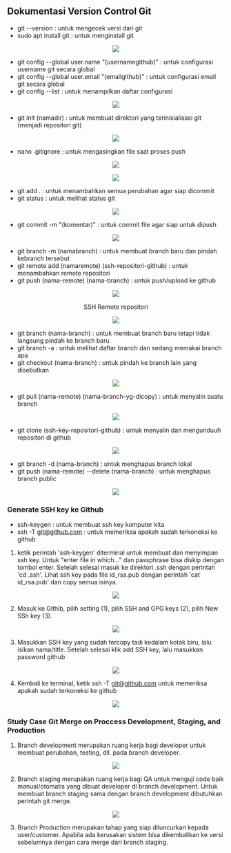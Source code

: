 ## Dokumentasi Version Control Git

- git --version        : untuk mengecek versi dari git
- sudo apt install git : untuk menginstall git

<p align="center"><img src="../week-2/assets/Version-Control-Git/1.png"></p>

- git config --global user.name "(usernamegithub)" : untuk configurasi username git secara global
- git config --global user.email "(emailgithub)"   : untuk configurasi email git secara global
- git config --list : untuk menampilkan daftar configurasi

<p align="center"><img src="../week-2/assets/Version-Control-Git/2.png"></p>

- git init (namadir) : untuk membuat direktori yang terinisialisasi git (menjadi repositori git)

<p align="center"><img src="../week-2/assets/Version-Control-Git/7.png"></p>

- nano .gitignore : untuk mengasingkan file saat proses push

<p align="center"><img src="../week-2/assets/Version-Control-Git/9.png"></p>

<p align="center"><img src="../week-2/assets/Version-Control-Git/8.png"></p>

- git add .  : untuk menambahkan semua perubahan agar siap dicommit
- git status : untuk melihat status git

<p align="center"><img src="../week-2/assets/Version-Control-Git/10.png"></p>

- git commit -m "(komentar)" : untuk commit file agar siap untuk dipush

<p align="center"><img src="../week-2/assets/Version-Control-Git/11.png"></p>

- git branch -m (namabranch) : untuk membuat branch baru dan pindah kebranch tersebut
- git remote add (namaremote) (ssh-repositori-github) : untuk menambahkan remote repositori
- git push (nama-remote) (nama-branch) : untuk push/upload ke github

<p align="center"><img src="../week-2/assets/Version-Control-Git/13.png"></p>

<p align="center">SSH Remote repositori</p>

<p align="center"><img src="../week-2/assets/Version-Control-Git/12.png"></p>

- git branch (nama-branch) : untuk membuat branch baru tetapi tidak langsung pindah ke branch baru
- git branch -a : untuk melihat daftar branch dan sedang memakai branch apa
- git checkout (nama-branch) : untuk pindah ke branch lain yang disebutkan

<p align="center"><img src="../week-2/assets/Version-Control-Git/16.png"></p>

- git pull (nama-remote) (nama-branch-yg-dicopy) : untuk menyalin suatu branch

<p align="center"><img src="../week-2/assets/Version-Control-Git/18.png"></p>

- git clone (ssh-key-repositori-github) : untuk menyalin dan mengunduuh repositori di github

<p align="center"><img src="../week-2/assets/Version-Control-Git/22.png"></p>

- git branch -d (nama-branch) : untuk menghapus branch lokal
- git push (nama-remote) --delete (nama-branch) : untuk menghapus branch public

<p align="center"><img src="../week-2/assets/Version-Control-Git/24.png"></p>



### Generate SSH key ke Github

- ssh-keygen            : untuk membuat ssh key komputer kita
- ssh -T git@github.com : untuk memeriksa apakah sudah terkoneksi ke github

1. ketik perintah 'ssh-keygen' diterminal untuk membuat dan menyimpan ssh key. Untuk "enter file in which..." dan passphrase bisa diskip dengan tombol enter. Setelah selesai masuk ke direktori .ssh dengan perintah 'cd .ssh'. Lihat ssh key pada file id_rsa.pub dengan perintah 'cat id_rsa.pub' dan copy semua isinya.

<p align="center"><img src="../week-2/assets/Version-Control-Git/3.png"></p>

2. Masuk ke Githib, pilih setting (1), pilih SSH and GPG keys (2), pilih New SSh key (3).

<p align="center"><img src="../week-2/assets/Version-Control-Git/5.png"></p>

3. Masukkan SSH key yang sudah tercopy tadi kedalam kotak biru, lalu isikan nama/title. Setelah selesai klik add SSH key, lalu masukkan password github

<p align="center"><img src="../week-2/assets/Version-Control-Git/6.png"></p>

4. Kembali ke terminal, ketik ssh -T git@github.com untuk memeriksa apakah sudah terkoneksi ke github

<p align="center"><img src="../week-2/assets/Version-Control-Git/4.png"></p>

### Study Case Git Merge on Proccess Development, Staging, and Production

1. Branch development merupakan ruang kerja bagi developer untuk membuat perubahan, testing, dll. pada branch developer.

<p align="center"><img src="../week-2/assets/Version-Control-Git/25.png"></p>

2. Branch staging merupakan ruang kerja bagi QA untuk menguji code baik manual/otomatis yang dibuat developer di branch development. Untuk membuat branch staging sama dengan branch development dibutuhkan perintah git merge.

<p align="center"><img src="../week-2/assets/Version-Control-Git/26.png"></p>

3. Branch Production merupakan tahap yang siap diluncurkan kepada user/customer. Apabila ada kerusakan sistem bisa dikembalikan ke versi sebelumnya dengan cara merge dari branch staging.
